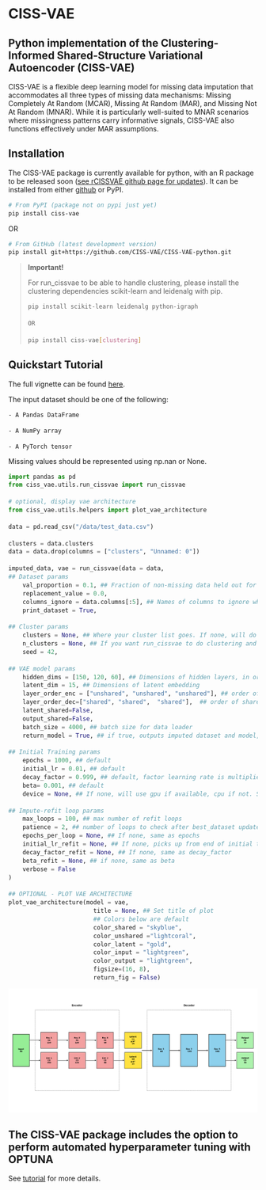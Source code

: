 # CISS-VAE

## Python implementation of the Clustering-Informed Shared-Structure Variational Autoencoder (CISS-VAE)

CISS-VAE is a flexible deep learning model for missing data imputation that accommodates all three types of missing data mechanisms: Missing Completely At Random (MCAR), Missing At Random (MAR), and Missing Not At Random (MNAR). While it is particularly well-suited to MNAR scenarios where missingness patterns carry informative signals, CISS-VAE also functions effectively under MAR assumptions.

## Installation

The CISS-VAE package is currently available for python, with an R
package to be released soon ([see rCISSVAE github page for updates](https://github.com/CISS-VAE/rCISS-VAE)). It can be installed from either
[github](https://github.com/CISS-VAE/CISS-VAE-python) or PyPI.

``` bash
# From PyPI (package not on pypi just yet)
pip install ciss-vae

```
OR

``` bash
# From GitHub (latest development version)
pip install git+https://github.com/CISS-VAE/CISS-VAE-python.git
```

<div>

> **Important!**
>
> For run_cissvae to be able to handle clustering, please install the
> clustering dependencies scikit-learn and leidenalg with pip.
>
> ``` bash
> pip install scikit-learn leidenalg python-igraph
>
> OR
>
> pip install ciss-vae[clustering]
> ```

</div>

## Quickstart Tutorial

The full vignette can be found [here](https://ciss-vae.readthedocs.io/en/latest/vignette.html#).

The input dataset should be one of the following:

    - A Pandas DataFrame  

    - A NumPy array  

    - A PyTorch tensor  

Missing values should be represented using np.nan or None.

``` python
import pandas as pd
from ciss_vae.utils.run_cissvae import run_cissvae

# optional, display vae architecture
from ciss_vae.utils.helpers import plot_vae_architecture

data = pd.read_csv("/data/test_data.csv")

clusters = data.clusters
data = data.drop(columns = ["clusters", "Unnamed: 0"])

imputed_data, vae = run_cissvae(data = data,
## Dataset params
    val_proportion = 0.1, ## Fraction of non-missing data held out for validation
    replacement_value = 0.0, 
    columns_ignore = data.columns[:5], ## Names of columns to ignore when selecting validation dataset (and clustering if you do not provide clusters). For example, demographic columns with no missingness.
    print_dataset = True, 

## Cluster params
    clusters = None, ## Where your cluster list goes. If none, will do clustering for you  
    n_clusters = None, ## If you want run_cissvae to do clustering and you know how many clusters your data should have
    seed = 42,

## VAE model params
    hidden_dims = [150, 120, 60], ## Dimensions of hidden layers, in order. One number per layer. 
    latent_dim = 15, ## Dimensions of latent embedding
    layer_order_enc = ["unshared", "unshared", "unshared"], ## order of shared vs unshared layers for encode (can use u or s instead of unshared, shared)
    layer_order_dec=["shared", "shared",  "shared"],  ## order of shared vs unshared layers for decode
    latent_shared=False, 
    output_shared=False, 
    batch_size = 4000, ## batch size for data loader
    return_model = True, ## if true, outputs imputed dataset and model, otherwise just outputs imputed dataset. Set to true to return model for `plot_vae_architecture`

## Initial Training params
    epochs = 1000, ## default 
    initial_lr = 0.01, ## default
    decay_factor = 0.999, ## default, factor learning rate is multiplied by after each epoch, prevents overfitting
    beta= 0.001, ## default
    device = None, ## If none, will use gpu if available, cpu if not. See torch.devices for info (link)

## Impute-refit loop params
    max_loops = 100, ## max number of refit loops
    patience = 2, ## number of loops to check after best_dataset updated. Can increase to avoid local extrema
    epochs_per_loop = None, ## If none, same as epochs
    initial_lr_refit = None, ## If none, picks up from end of initial training
    decay_factor_refit = None, ## If none, same as decay_factor
    beta_refit = None, ## if none, same as beta
    verbose = False
)

## OPTIONAL - PLOT VAE ARCHITECTURE
plot_vae_architecture(model = vae,
                        title = None, ## Set title of plot
                        ## Colors below are default
                        color_shared = "skyblue", 
                        color_unshared ="lightcoral",
                        color_latent = "gold", 
                        color_input = "lightgreen",
                        color_output = "lightgreen",
                        figsize=(16, 8),
                        return_fig = False)
```
![Output of plot_vae_architecture](docs/source/image-1v2.png)

## The CISS-VAE package includes the option to perform automated hyperparameter tuning with OPTUNA

See [tutorial](https://ciss-vae.readthedocs.io/en/latest/vignette.html#hyperparameter-tuning-with-optuna) for more details. 

